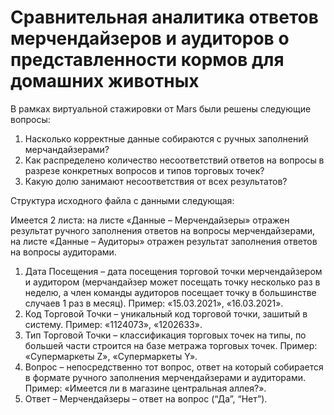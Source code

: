 # Сравнительная аналитика ответов мерчендайзеров и аудиторов о представленности кормов для домашних животных

В рамках виртуальной стажировки от Mars были решены следующие вопросы:

1. Насколько корректные данные собираются с ручных заполнений мерчандайзерами?
2. Как распределено количество несоответствий ответов на вопросы в разрезе конкретных вопросов и типов торговых точек?
3. Какую долю занимают несоответствия от всех результатов?

Структура исходного файла с данными следующая:

Имеется 2 листа: на листе «Данные – Мерчендайзеры» отражен результат ручного заполнения ответов на вопросы мерчендайзерами, на листе «Данные – Аудиторы» отражен результат заполнения ответов на вопросы аудиторами.

1. Дата Посещения – дата посещения торговой точки мерчендайзером и аудитором (мерчандайзер может посещать точку несколько раз в неделю, а член команды аудиторов посещает точку в большинстве случаев 1 раз в месяц). Пример: «15.03.2021», «16.03.2021».
2. Код Торговой Точки – уникальный код торговой точки, зашитый в систему. Пример: «1124073», «1202633».
3. Тип Торговой Точки – классификация торговых точек на типы, по большей части строится на базе метража торговых точек. Пример: «Супермаркеты Z», «Супермаркеты Y».
4. Вопрос – непосредственно тот вопрос, ответ на который собирается в формате ручного заполнения мерчендайзерами и аудиторами. Пример: «Имеется ли в магазине центральная аллея?».
5. Ответ – Мерчендайзеры – ответ на вопрос (“Да”, “Нет”).